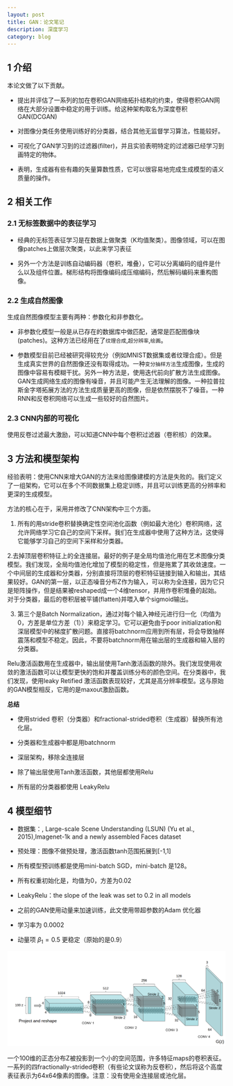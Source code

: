 ```yaml
---
layout: post
title: GAN：论文笔记
description: 深度学习
category: blog
---
```


## 1 介绍

本论文做了以下贡献。

+ 提出并评估了一系列的加在卷积GAN网络拓扑结构的约束，使得卷积GAN网络在大部分设置中稳定的用于训练。给这种架构取名为深度卷积GAN(DCGAN)

+ 对图像分类任务使用训练好的分类器，结合其他无监督学习算法，性能较好。

+ 可视化了GAN学习到的过滤器(filter)，并且实验表明特定的过滤器已经学习到画特定的物体。

+ 表明，生成器有些有趣的矢量算数性质，它可以很容易地完成生成模型的语义质量的操作。

## 2 相关工作

### 2.1 无标签数据中的表征学习


 + 经典的无标签表征学习是在数据上做聚类（K均值聚类）。图像领域，可以在图像patches上做层次聚类，以此来学习表征

 + 另外一个方法是训练自动编码器（卷积，堆叠），它可以分离编码的组件是什么以及组件位置。梯形结构将图像编码成压缩编码，然后解码编码来重构图像。

### 2.2 生成自然图像

  生成自然图像模型主要有两种：参数化和非参数化。

  + 非参数化模型一般是从已存在的数据库中做匹配，通常是匹配图像块(patches)。这种方法已经用在了`纹理合成`,`超分辨率`,`绘画`。

  + 参数模型目前已经被研究得较充分（例如MNIST数据集或者纹理合成）。但是生成真实世界的自然图像还没有取得成功。一种`变分抽样方法`生成图像，生成的图像中容易有模糊干扰。另外一种方法是，使用迭代前向扩散方法生成图像。GAN生成网络生成的图像有噪音，并且可能产生无法理解的图像。一种拉普拉斯金字塔拓展方法的方法生成质量更高的图像，但是依然摆脱不了噪音。一种RNN和反卷积网络可以生成一些较好的自然图片。

### 2.3 CNN内部的可视化

 使用反卷过滤最大激励，可以知道CNN中每个卷积过滤器（卷积核）的效果。


## 3 方法和模型架构

 经验表明：使用CNN来增大GAN的方法来给图像建模的方法是失败的。我们定义了一组架构，它可以在多个不同数据集上稳定训练，并且可以训练更高的分辨率和更深的生成模型。

 方法的核心在于，采用并修改了CNN架构中三个方面。

 1. 所有的用stride卷积替换确定性空间池化函数（例如最大池化）卷积网络，这允许网络学习它自己的空间下采样。我们在生成器中使用了这种方法，这使得它能够学习自己的空间下采样和分类器。

 2.去掉顶层卷积特征上的全连接层。最好的例子是全局均值池化用在艺术图像分类模型。我们发现，全局均值池化增加了模型的稳定性，但是拖累了其收敛速度。一个中间层的生成器和分类器，分别直接将顶层的卷积特征链接到输入和输出，其结果较好。GAN的第一层，以正态噪音分布Z作为输入，可以称为全连接，因为它只是矩阵操作，但是结果被reshaped成一个4维tensor，并用作卷积堆叠的起始。对于分类器，最后的卷积层被平铺(flatten)并喂入单个sigmoid输出。

 3. 第三个是Batch Normalization，通过对每个输入神经元进行归一化（均值为0，方差是单位方差（1））来稳定学习。它可以避免由于poor initialization和深层模型中的梯度扩散问题。直接将batchnorm应用到所有层，将会导致抽样震荡和模型不稳定。因此，不要将batchnorm用在输出层的生成器和输入层的分类器。

 Relu激活函数用在生成器中，输出层使用Tanh激活函数的除外。我们发现使用收敛的激活函数可以让模型更快的饱和并覆盖训练分布的颜色空间。在分类器中，我们发现，使用leaky Retified 激活函数表现较好，尤其是高分辨率模型。这与原始的GAN模型相反，它用的是maxout激励函数。

 **总结**

 + 使用strided 卷积（分类器）和fractional-strided卷积（生成器）替换所有池化层。

 + 分类器和生成器中都是用batchnorm

 + 深层架构，移除全连接层

 + 除了输出层使用Tanh激活函数，其他层都使用Relu

 + 所有层的分类器都使用 LeakyRelu

 ## 4 模型细节

  + 数据集：, Large-scale Scene Understanding (LSUN) (Yu et al., 2015),Imagenet-1k and a newly assembled Faces dataset

  + 预处理：图像不做预处理，激活函数tanh范围拓展到[-1,1]

  + 所有模型预训练都是使用mini-batch SGD，mini-batch 是128。

  + 所有权重初始化是，均值为0，方差为0.02

  + LeakyRelu：the slope of the leak was set to 0.2 in all models

  + 之前的GAN使用动量来加速训练，此文使用带超参数的Adam 优化器

  + 学习率为 0.0002

  + 动量项 $\beta _1 =0.5$ 更稳定（原始的是0.9）

  ![网络细节](/images/blog/gan1.png)

  一个100维的正态分布Z被投影到一个小的空间范围，许多特征maps的卷积表征。一系列的四fractionally-strided卷积（有些论文误称为反卷积），然后将这个高度表征表示为64x64像素的图像。注意：没有使用全连接层或池化层。
